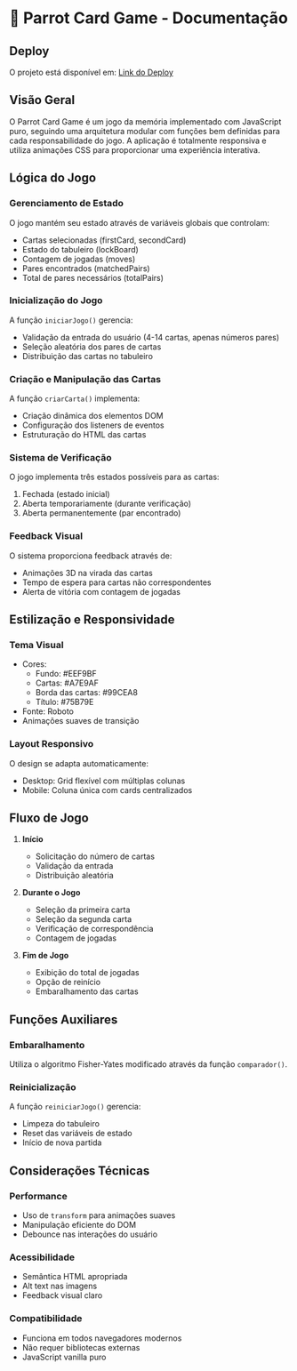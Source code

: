 # 🦜 Parrot Card Game - Documentação

## Deploy
O projeto está disponível em: [Link do Deploy](https://zap-recall-azure.vercel.app)

## Visão Geral
O Parrot Card Game é um jogo da memória implementado com JavaScript puro, seguindo uma arquitetura modular com funções bem definidas para cada responsabilidade do jogo. A aplicação é totalmente responsiva e utiliza animações CSS para proporcionar uma experiência interativa.

## Lógica do Jogo

### Gerenciamento de Estado
O jogo mantém seu estado através de variáveis globais que controlam:
- Cartas selecionadas (firstCard, secondCard)
- Estado do tabuleiro (lockBoard)
- Contagem de jogadas (moves)
- Pares encontrados (matchedPairs)
- Total de pares necessários (totalPairs)

### Inicialização do Jogo
A função `iniciarJogo()` gerencia:
- Validação da entrada do usuário (4-14 cartas, apenas números pares)
- Seleção aleatória dos pares de cartas
- Distribuição das cartas no tabuleiro

### Criação e Manipulação das Cartas
A função `criarCarta()` implementa:
- Criação dinâmica dos elementos DOM
- Configuração dos listeners de eventos
- Estruturação do HTML das cartas

### Sistema de Verificação
O jogo implementa três estados possíveis para as cartas:
1. Fechada (estado inicial)
2. Aberta temporariamente (durante verificação)
3. Aberta permanentemente (par encontrado)


### Feedback Visual
O sistema proporciona feedback através de:
- Animações 3D na virada das cartas
- Tempo de espera para cartas não correspondentes
- Alerta de vitória com contagem de jogadas

## Estilização e Responsividade

### Tema Visual
- Cores:
  - Fundo: #EEF9BF
  - Cartas: #A7E9AF
  - Borda das cartas: #99CEA8
  - Título: #75B79E
- Fonte: Roboto
- Animações suaves de transição

### Layout Responsivo
O design se adapta automaticamente:
- Desktop: Grid flexível com múltiplas colunas
- Mobile: Coluna única com cards centralizados

## Fluxo de Jogo

1. **Início**
   - Solicitação do número de cartas
   - Validação da entrada
   - Distribuição aleatória

2. **Durante o Jogo**
   - Seleção da primeira carta
   - Seleção da segunda carta
   - Verificação de correspondência
   - Contagem de jogadas

3. **Fim de Jogo**
   - Exibição do total de jogadas
   - Opção de reinício
   - Embaralhamento das cartas

## Funções Auxiliares

### Embaralhamento
Utiliza o algoritmo Fisher-Yates modificado através da função `comparador()`.

### Reinicialização
A função `reiniciarJogo()` gerencia:
- Limpeza do tabuleiro
- Reset das variáveis de estado
- Início de nova partida

## Considerações Técnicas

### Performance
- Uso de `transform` para animações suaves
- Manipulação eficiente do DOM
- Debounce nas interações do usuário

### Acessibilidade
- Semântica HTML apropriada
- Alt text nas imagens
- Feedback visual claro

### Compatibilidade
- Funciona em todos navegadores modernos
- Não requer bibliotecas externas
- JavaScript vanilla puro







